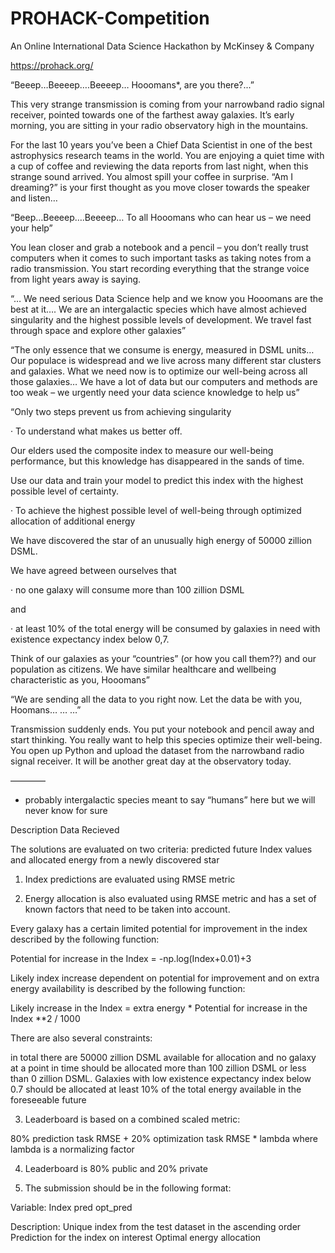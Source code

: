# PROHACK-Competition
An Online International Data Science Hackathon by McKinsey &amp; Company

https://prohack.org/

“Beeep…Beeeep….Beeeep… Hooomans*, are you there?...”

This very strange transmission is coming from your narrowband radio signal receiver, pointed towards one of the farthest away galaxies. It’s early morning, you are sitting in your radio observatory high in the mountains.

For the last 10 years you’ve been a Chief Data Scientist in one of the best astrophysics research teams in the world. You are enjoying a quiet time with a cup of coffee and reviewing the data reports from last night, when this strange sound arrived. You almost spill your coffee in surprise. “Am I dreaming?” is your first thought as you move closer towards the speaker and listen…

“Beep…Beeeep….Beeeep… To all Hooomans who can hear us – we need your help”

You lean closer and grab a notebook and a pencil – you don’t really trust computers when it comes to such important tasks as taking notes from a radio transmission. You start recording everything that the strange voice from light years away is saying.

“… We need serious Data Science help and we know you Hooomans are the best at it…. We are an intergalactic species which have almost achieved singularity and the highest possible levels of development. We travel fast through space and explore other galaxies”

“The only essence that we consume is energy, measured in DSML units…Our populace is widespread and we live across many different star clusters and galaxies. What we need now is to optimize our well-being across all those galaxies… We have a lot of data but our сomputers and methods are too weak – we urgently need your data science knowledge to help us”

“Only two steps prevent us from achieving singularity

· To understand what makes us better off.

Our elders used the composite index to measure our well-being performance, but this knowledge has disappeared in the sands of time.

Use our data and train your model to predict this index with the highest possible level of certainty.

· To achieve the highest possible level of well-being through optimized allocation of additional energy

We have discovered the star of an unusually high energy of 50000 zillion DSML.

We have agreed between ourselves that 

· no one galaxy will consume more than 100 zillion DSML 

and 

· at least 10% of the total energy will be consumed by galaxies in need with existence expectancy index below 0,7.

Think of our galaxies as your “countries” (or how you call them??) and our population as citizens. We have similar healthcare and wellbeing characteristic as you, Hooomans”

“We are sending all the data to you right now. Let the data be with you, Hoomans… … …”

Transmission suddenly ends. You put your notebook and pencil away and start thinking. You really want to help this species optimize their well-being. You open up Python and upload the dataset from the narrowband radio signal receiver. It will be another great day at the observatory today.

————

* probably intergalactic species meant to say “humans” here but we will never know for sure

Description Data Recieved

The solutions are evaluated on two criteria: predicted future Index values and allocated energy from a newly discovered star

1) Index predictions are evaluated using RMSE metric

2) Energy allocation is also evaluated using RMSE metric and has a set of known factors that need to be taken into account.

Every galaxy has a certain limited potential for improvement in the index described by the following function:

Potential for increase in the Index = -np.log(Index+0.01)+3

Likely index increase dependent on potential for improvement and on extra energy availability is described by the following function:

Likely increase in the Index = extra energy * Potential for increase in the Index **2 / 1000

There are also several constraints:

in total there are 50000 zillion DSML available for allocation and no galaxy at a point in time should be allocated more than 100 zillion DSML or less than 0 zillion DSML. Galaxies with low existence expectancy index below 0.7 should be allocated at least 10% of the total energy available in the foreseeable future

3) Leaderboard is based on a combined scaled metric:

80% prediction task RMSE + 20% optimization task RMSE * lambda where lambda is a normalizing factor

4) Leaderboard is 80% public and 20% private

5) The submission should be in the following format:

Variable:
    Index
    pred
    opt_pred
    
Description:
    Unique index from the test dataset in the ascending order
    Prediction for the index on interest
    Optimal energy allocation
